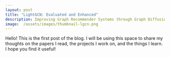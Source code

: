 ```yaml
---
layout: post
title: "LightGCN: Evaluated and Enhanced"
description: Improving Graph Recommender Systems through Graph Diffusion.
image:  /assets/images/thumbnail-lgcn.png
---
```


Hello! This is the first post of the blog. I will be using this space to share my thoughts on the papers I read, the projects I work on, and the things I learn. I hope you find it useful!